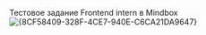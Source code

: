 Тестовое задание Frontend intern в Mindbox
![{8CF58409-328F-4CE7-940E-C6CA21DA9647}](https://github.com/user-attachments/assets/4f9b91e2-894f-4688-b145-e4f0b235bfcb)
